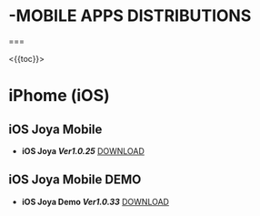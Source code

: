 
# -MOBILE APPS DISTRIBUTIONS
===

<{{toc}}>

# iPhome (iOS)

## iOS Joya Mobile 

* **iOS Joya  _Ver1.0.25_** [DOWNLOAD](itms-services://?action=download-manifest&url=https://github.com/datalogicsrl/mobile-distribution/raw/master/Joya-1.0.25.pid)

## iOS Joya Mobile DEMO

* **iOS Joya Demo _Ver1.0.33_** [DOWNLOAD](itms-services://?action=download-manifest&url=https://github.com/datalogicsrl/mobile-distribution/raw/master/JoyaDemo-1.0.33.pid)

